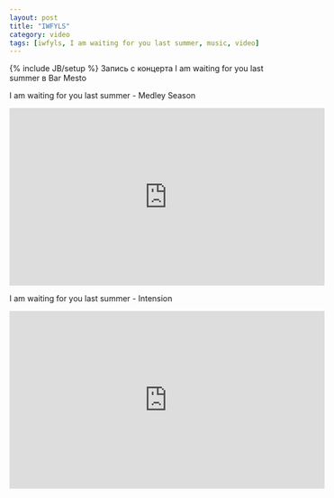 ```yaml
---
layout: post
title: "IWFYLS"
category: video
tags: [iwfyls, I am waiting for you last summer, music, video]
---
```

{% include JB/setup %}
Запись с концерта I am waiting for you last summer в Bar Mesto
<br>

I am waiting for you last summer - Medley Season 

<iframe frameborder="0" width="560" height="315" src="https://www.youtube.com/embed/D94m_waTqCU">&nbsp;</iframe>

I am waiting for you last summer - Intension 
<br>
<iframe frameborder="0" width="560" height="315" src="https://www.youtube.com/embed/nXAtjcHNzkA">&nbsp;</iframe>


	